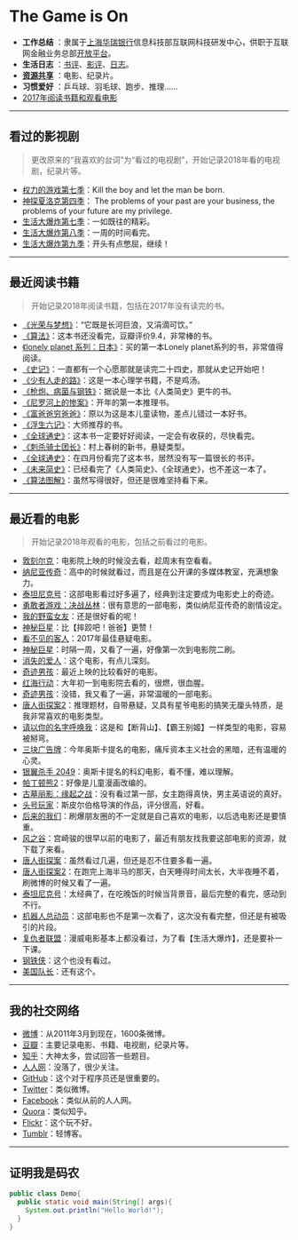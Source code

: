 #  The Game is On

- **工作总结** ：隶属于[上海华瑞银行](https://www.shrbank.com/)信息科技部互联网科技研发中心，供职于互联网金融业务总部[开放平台](https://open.hulubank.com.cn/)。
- **生活日志** ：[书评](./Books_and_Movies/Books_and_Movies.md)、[影评](./Books_and_Movies/Books_and_Movies.md)、[日志](./Stories/Stories.md)。
- **[资源共享](./Books_and_Movies/movie.md)** ：电影、纪录片。
- **习惯爱好** ：乒乓球、羽毛球、跑步、推理……
- [2017年阅读书籍和观看电影](./Books_and_Movies/2017Books_and_Movies.md)

-----------------------------

## 看过的影视剧
> 更改原来的“我喜欢的台词”为“看过的电视剧”，开始记录2018年看的电视剧，纪录片等。 

* [权力的游戏第七季](https://movie.douban.com/subject/26235354/)：Kill the boy and let the man be born.
* [神探夏洛克第四季](https://movie.douban.com/subject/25750923/)： The problems of your past are your business, the problems of your future are my privilege.
* [生活大爆炸第七季](https://movie.douban.com/subject/21339708/)：一如既往的精彩。
* [生活大爆炸第八季](https://movie.douban.com/subject/25845393/)：一周的时间看完。
* [生活大爆炸第九季](https://movie.douban.com/subject/25845400/)：开头有点憋屈，继续！

-----------

## 最近阅读书籍
> 开始记录2018年阅读书籍，包括在2017年没有读完的书。

* [《光荣与梦想》](https://book.douban.com/subject/26314954/)：“它既是长河巨浪，又涓滴可饮。”
* [《算法》](https://book.douban.com/subject/19952400/)：这本书还没看完，豆瓣评价9.4，非常棒的书。
* [《lonely planet 系列：日本》](https://book.douban.com/subject/26841390/)：买的第一本Lonely planet系列的书，非常值得阅读。
* [《史记》](https://book.douban.com/subject/1836555/)：一直都有一个心愿那就是读完二十四史，那就从史记开始吧！
* [《少有人走的路》](https://book.douban.com/subject/1775691/)：这是一本心理学书籍，不是鸡汤。
* [《枪炮、病菌与钢铁》](https://book.douban.com/subject/1813841/)：据说是一本比《人类简史》更牛的书。
* [《尼罗河上的惨案》](https://book.douban.com/subject/1813841/)：开年的第一本推理书。
* [《富爸爸穷爸爸》](https://book.douban.com/subject/3291111/)：原以为这是本儿童读物，差点儿错过一本好书。
* [《浮生六记》](https://book.douban.com/subject/26610864/)：大师推荐的书。
* [《全球通史》](https://book.douban.com/subject/1225977/)：这本书一定要好好阅读，一定会有收获的，尽快看完。
* [《刺杀骑士团长》](https://book.douban.com/subject/27199470/)：村上春树的新书，悬疑类型。
* [《全球通史》](https://book.douban.com/subject/1225977/)：在四月份看完了这本书，居然没有写一篇很长的书评。
* [《未来简史》]()：已经看完了《人类简史》、《全球通史》，也不差这一本了。
* [《算法图解》]()：虽然写得很好，但还是很难坚持看下来。


------------------------------

## 最近看的电影
> 开始记录2018年观看的电影，包括之前看过的电影。

- [敦刻尔克](https://movie.douban.com/subject/26607693/)：电影院上映的时候没去看，趁周末有空看看。
- [纳尼亚传奇](https://movie.douban.com/subject/1309052/)：高中的时候就看过，而且是在公开课的多媒体教室，充满想象力。
- [泰坦尼克号](https://movie.douban.com/subject/1292722/)：这部电影看过好多遍了，经典到注定要成为电影史上的奇迹。
- [勇敢者游戏：决战丛林](https://movie.douban.com/subject/26586766/)：很有意思的一部电影，类似纳尼亚传奇的剧情设定。
- [我的野蛮女友](https://movie.douban.com/subject/1292286/)：还是很好看的呢！
- [神秘巨星](https://movie.douban.com/subject/26942674/)：比【摔跤吧！爸爸】更赞！
- [看不见的客人](https://movie.douban.com/subject/26580232/)：2017年最佳悬疑电影。
- [神秘巨星](https://movie.douban.com/subject/26942674/)：时隔一周，又看了一遍，好像第一次到电影院二刷。
- [消失的爱人](https://movie.douban.com/subject/21318488/)：这个电影，有点儿深刻。
- [奇迹男孩](https://movie.douban.com/subject/26787574/)：最近上映的比较看好的电影。
- [红海行动](https://movie.douban.com/subject/26861685/)：大年初一到电影院去看的，很燃，很血腥。
- [奇迹男孩](https://movie.douban.com/subject/26787574/)：没错，我又看了一遍，非常温暖的一部电影。
- [唐人街探案2](https://movie.douban.com/subject/26698897/)：推理题材，自带悬疑，又具有星爷电影的搞笑无厘头特质，是我非常喜欢的电影类型。
- [请以你的名字呼唤我](https://movie.douban.com/subject/26799731/)：这是和【断背山】、【霸王别姬】一样类型的电影，容易被掰弯。
- [三块广告牌](https://movie.douban.com/subject/26611804/)：今年奥斯卡提名的电影，痛斥资本主义社会的黑暗，还有温暖的心灵。
- [银翼杀手 2049](https://movie.douban.com/subject/10512661/)：奥斯卡提名的科幻电影，看不懂，难以理解。
- [帕丁顿熊2](https://movie.douban.com/subject/26340419/)：好像是儿童漫画改编的。
- [古墓丽影：缘起之战](https://movie.douban.com/subject/3445906/)：没有看过第一部，女主跑得真快，男主英语说的真好。
- [头号玩家](https://movie.douban.com/subject/4920389/)：斯皮尔伯格导演的作品，评分很高，好看。
- [后来的我们]()：刷爆朋友圈的不一定就是自己喜欢的电影，以后选电影还是要慎重。
- [风之谷]()：宫崎骏的很早以前的电影了，最近有朋友找我要这部电影的资源，就下载了来看。
- [唐人街探案]()：虽然看过几遍，但还是忍不住要多看一遍。
- [唐人街探案2]()：在跑完上海半马的那天，白天睡得时间太长，大半夜睡不着，刷微博的时候又看了一遍。
- [泰坦尼克号]()：太经典了，在吃晚饭的时候当背景音，最后完整的看完，感动到不行。
- [机器人总动员]()：这部电影也不是第一次看了，这次没有看完整，但还是有被吸引的片段。
- [复仇者联盟]()：漫威电影基本上都没看过，为了看【生活大爆炸】，还是要补一下课。
- [钢铁侠]()：这个也没有看过。
- [美国队长]()：还有这个。

-----------------------------

## 我的社交网络
- [微博](http://weibo.com/lingtiandipan)：从2011年3月到现在，1600条微博。
- [豆瓣](https://www.douban.com/people/lilei1998/)：主要记录电影、书籍、电视剧，纪录片等。
- [知乎](https://www.zhihu.com/people/li-lei-10-26)：大神太多，尝试回答一些题目。
- [人人网](http://www.renren.com/357981768/profile)：没落了，很少关注。
- [GitHub](https://github.com/lilei11981)：这个对于程序员还是很重要的。
- [Twitter](https://twitter.com/lilei1998)：类似微博。
- [Facebook](https://www.facebook.com/lilei11981)：类似从前的人人网。
- [Quora](https://www.quora.com/profile/%E7%A3%8A-%E6%9D%8E-12)：类似知乎。
- [Flickr](https://www.flickr.com/people/155046335@N04/)：这个玩不好。
- [Tumblr](https://www.tumblr.com/blog/lilei11981)：轻博客。

---------------------------

## 证明我是码农
``` java
public class Demo{
  public static void main(String[] args){
    System.out.println("Hello World!");
  }
}
```
